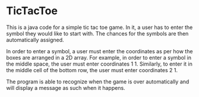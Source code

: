 # TicTacToe
This is a java code for a simple tic tac toe game. 
In it, a user has to enter the symbol they would like to start with. The chances for the symbols are then automatically assigned. 

In order to enter a symbol, a user must enter the coordinates as per how the boxes are arranged in a 2D array. 
For example, in order to enter a symbol in the middle space, the user must enter coordinates 1 1.
Similarly, to enter it in the middle cell of the bottom row, the user must enter coordinates 2 1.

The program is able to recognize when the game is over automatically and will display a message as such when it happens. 